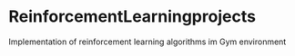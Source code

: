 # ReinforcementLearningprojects
Implementation of reinforcement learning algorithms im Gym environment 
